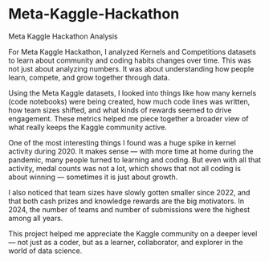 # Meta-Kaggle-Hackathon
Meta Kaggle Hackathon Analysis

For Meta Kaggle Hackathon, I analyzed Kernels and Competitions datasets to learn about community and coding habits changes over time. This was not just about analyzing numbers. It was about understanding how people learn, compete, and grow together through data.

Using the Meta Kaggle datasets, I looked into things like how many kernels (code notebooks) were being created, how much code lines was written, how team sizes shifted, and what kinds of rewards seemed to drive engagement. These metrics helped me piece together a broader view of what really keeps the Kaggle community active.

One of the most interesting things I found was a huge spike in kernel activity during 2020. It makes sense — with more time at home during the pandemic, many people turned to learning and coding. But even with all that activity, medal counts was not a lot, which shows that not all coding is about winning — sometimes it is just about growth.

I also noticed that team sizes have slowly gotten smaller since 2022, and that both cash prizes and knowledge rewards are the big motivators. In 2024, the number of teams and number of submissions were the highest among all years.

This project helped me appreciate the Kaggle community on a deeper level — not just as a coder, but as a learner, collaborator, and explorer in the world of data science.
